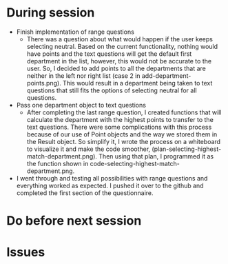 # During session
- Finish implementation of range questions
    * There was a question about what would happen if the user keeps selecting neutral. Based on the current functionality, nothing would have points and the text questions will get the default first department in the list, however, this would not be accurate to the user. So, I decided to add points to all the departments that are neither in the left nor right list (case 2 in add-department-points.png). This would result in a department being taken to text questions that still fits the options of selecting neutral for all questions.
- Pass one department object to text questions
    * After completing the last range question, I created functions that will calculate the department with the highest points to transfer to the text questions. There were some complications with this process because of our use of Point objects and the way we stored them in the Result object. So simplify it, I wrote the process on a whiteboard to visualize it and make the code smoother, (plan-selecting-highest-match-department.png). Then using that plan, I programmed it as the function shown in code-selecting-highest-match-department.png.
- I went through and testing all possibilities with range questions and everything worked as expected. I pushed it over to the github and completed the first section of the questionnaire.

# Do before next session

# Issues
